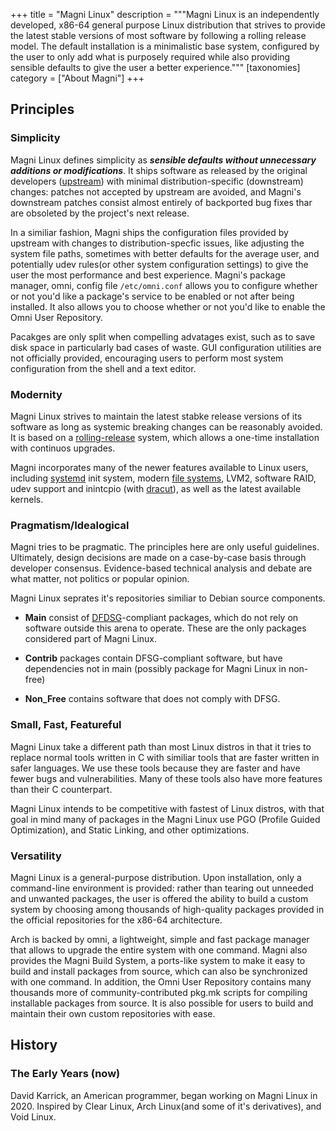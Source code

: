 +++
title = "Magni Linux"
description = """Magni Linux is an independently developed, x86-64 general purpose Linux distribution that strives to provide the latest stable versions of most software by following a rolling release model.
The default installation is a minimalistic base system, configured by the user to only add what is purposely required while also providing sensible defaults to give the user a better experience."""
[taxonomies]
category = ["About Magni"]
+++

## Principles

### Simplicity

Magni Linux defines simplicity as **_sensible defaults without unnecessary additions or modifications_**. It ships software as released by the original developers ([upstream](https://en.wikipedia.org/wiki/Upstream_(software_development))) with minimal distribution-specific (downstream) changes: patches not accepted by upstream are avoided, and Magni's downstream patches consist almost entirely of backported bug fixes thar are obsoleted by the project's next release.

In a similiar fashion, Magni ships the configuration files provided by upstream with changes to distribution-specfic issues, like adjusting the system file paths, sometimes with better defaults for the average user, and potentially udev rules(or other system configuration settings) to give the user the most performance and best experience.
Magni's package manager, omni, config file `/etc/omni.conf` allows you to configure whether or not you'd like a package's service to be enabled or not after being installed. It also allows you to choose whether or not you'd like to enable the Omni User Repository.

Pacakges are only split when compelling advatages exist, such as to save disk space in particularly bad cases of waste. GUI configuration utilities are not officially provided, encouraging users to perform most system configuration from the shell and a text editor.

### Modernity

Magni Linux strives to maintain the latest stabke release versions of its software as long as systemic breaking changes can be reasonably avoided.
It is based on a [rolling-release](https://en.wikipedia.org/wiki/Rolling_release) system, which allows a one-time installation with continuos upgrades.

Magni incorporates many of the newer features available to Linux users, including [systemd](https://wiki.archlinux.org/index.php/Systemd) init system, modern [file systems](https://wiki.archlinux.org/index.php/File_systems), LVM2, software RAID, udev support and inintcpio (with [dracut](https://wiki.archlinux.org/index.php/Dracut)), as well as the latest available kernels.

### Pragmatism/Idealogical

Magni tries to be pragmatic. The principles here are only useful guidelines.
Ultimately, design decisions are made on a case-by-case basis through developer consensus.
Evidence-based technical analysis and debate are what matter, not politics or popular opinion.

Magni Linux seprates it's repositories similiar to Debian source components.

* **Main** consist of [DFDSG](https://www.debian.org/social_contract#guidelines)-compliant packages, which do not rely on software outside this arena to operate. These are the only packages considered part of Magni Linux.

* **Contrib** packages contain DFSG-compliant software, but have dependencies not in main (possibly package for Magni Linux in non-free)

* **Non_Free** contains software that does not comply with DFSG.

### Small, Fast, Featureful

Magni Linux take a different path than most Linux distros in that it tries to replace normal tools written in C with similiar tools that are faster written in safer languages. We use these tools because they are faster and have fewer bugs and vulnerabilities. Many of these tools also have more features than their C counterpart.

Magni Linux intends to be competitive with fastest of Linux distros, with that goal in mind many of packages in the Magni Linux use PGO (Profile Guided Optimization), and Static Linking, and other optimizations.

### Versatility

Magni Linux is a general-purpose distribution. Upon installation, only a command-line environment is provided: rather than tearing out unneeded and unwanted packages, the user is offered the ability to build a custom system by choosing among thousands of high-quality packages provided in the official repositories for the x86-64 architecture.

Arch is backed by omni, a lightweight, simple and fast package manager that allows to upgrade the entire system with one command. Magni also provides the Magni Build System, a ports-like system to make it easy to build and install packages from source, which can also be synchronized with one command. In addition, the Omni User Repository contains many thousands more of community-contributed pkg.mk scripts for compiling installable packages from source. It is also possible for users to build and maintain their own custom repositories with ease.

## History

### The Early Years (now)

David Karrick, an American programmer, began working on Magni Linux in 2020. Inspired by Clear Linux, Arch Linux(and some of it's derivatives), and Void Linux.
